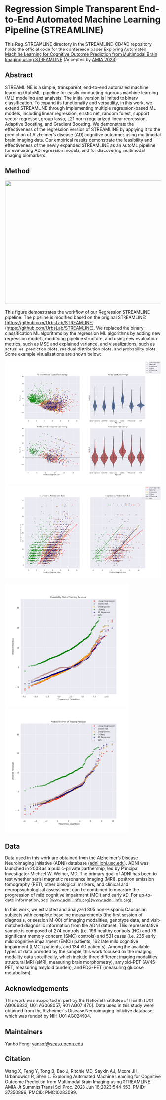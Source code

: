 # Regression Simple Transparent End-to-End Automated Machine Learning Pipeline (STREAMLINE)
This Reg_STREAMLINE directory in the STREAMLINE-CB4AD repository holds the official code for the 
conference paper [Exploring Automated Machine Learning for Cognitive Outcome Prediction
from Multimodal Brain Imaging using STREAMLINE](https://pubmed.ncbi.nlm.nih.gov/37350896/) 
(Accepted by [AMIA 2023]((https://amia.org/education-events/amia-2023-informatics-summit)))

## Abstract
STREAMLINE is a simple, transparent, end-to-end automated machine learning (AutoML) pipeline for 
easily conducting rigorous machine learning (ML) modeling and analysis. The initial version is 
limited to binary classification. To expand its functionality and versatility, in this work, 
we extend STREAMLINE through implementing multiple regression-based ML models, including linear 
regression, elastic net, random forest, support vector regressor, group lasso, L21 norm regularized 
linear regression, Adaptive Boosting, and Gradient Boosting. 
We demonstrate the effectiveness of the regression version of STREAMLINE by applying it to 
the prediction of Alzheimer’s disease (AD) cognitive outcomes using multimodal brain imaging 
data. Our empirical results demonstrate the feasibility and effectiveness of the newly expanded 
STREAMLINE as an AutoML pipeline for evaluating AD regression models, and for discovering multimodal 
imaging biomarkers.

## Method
<img src="Reg_STREAMLINE.png" width="600" height="400">

This figure demonstrates the workflow of our Regression STREAMLINE pipeline. The pipeline is modified based on the original STREAMLINE: [https://github.com/UrbsLab/STREAMLINE](https://github.com/UrbsLab/STREAMLINE). We replaced the binary classification ML algorithms by the regression ML algorithms by adding new regression models, modifying pipeline structure, and using new evaluation metrics, such as MSE and explained variance, and visualizations, such as actual vs. prediction plots, residual distribution plots, and probability plots. Some example visualizations are shown below:

<img src="residual_distrib_all_algorithms.png" width="600" height="400">

<img src="actual_vs_predict_all_algorithms.png" width="600" height="300">

<img src="probability_train_residual_all_algorithms.png" width="400" height="400"> <img src="probability_test_residual_all_algorithms.png" width="400" height="400">

## Data
Data used in this work are obtained from the Alzheimer’s Disease Neuroimaging Initiative (ADNI) database ([adni.loni.usc.edu](adni.loni.usc.edu)). ADNI was launched in 2003 as a public-private partnership, led by Principal Investigator Michael W. Weiner, MD. The primary goal of ADNI has been to test whether serial magnetic resonance imaging (MRI), positron emission tomography (PET), other biological markers, and clinical and neuropsychological assessment can be combined to measure the progression of mild cognitive impairment (MCI) and early AD. For up-to-date information, see [www.adni-info.org](www.adni-info.org).

In this work, we extracted and analyzed 805 non-Hispanic Caucasian subjects with complete baseline measurements (the first session of diagnosis, or session M-00) of imaging modalities, genotype data, and visit-matched diagnostic information from the ADNI dataset. This representative sample is composed of 274 controls (i.e. 196 healthy controls (HC) and 78 significant memory concern (SMC) controls) and 531 cases (i.e. 235 early mild cognitive impairment (EMCI) patients, 162 late mild cognitive impairment (LMCI) patients, and 134 AD patients). Among the available types of data provided by the sample, this work focused on the imaging modality data specifically, which include three different imaging modalities: structural MRI (sMRI, measuring brain morphometry), amyloid-PET (AV45-PET, measuring amyloid burden), and FDG-PET (measuring  glucose metabolism). 

## Acknowledgements
This work was supported in part by the National Institutes of Health [U01 AG066833, U01 AG068057, R01 AG071470]. Data used in this study were obtained from the Alzheimer's Disease Neuroimaging Initiative database, which was funded by NIH U01 AG024904.

## Maintainers
Yanbo Feng: [yanbof@seas.upenn.edu](yanbof@seas.upenn.edu)

## Citation
Wang X, Feng Y, Tong B, Bao J, Ritchie MD, Saykin AJ, Moore JH, Urbanowicz R, Shen L. Exploring Automated Machine Learning for Cognitive Outcome Prediction from Multimodal Brain Imaging using STREAMLINE. AMIA Jt Summits Transl Sci Proc. 2023 Jun 16;2023:544-553. PMID: 37350896; PMCID: PMC10283099.
